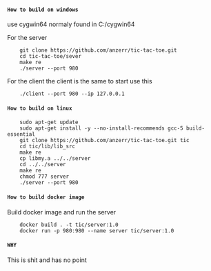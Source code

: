 

#### `How to build on windows`
use cygwin64 normaly found in C:/cygwin64

For the server
```shell
    git clone https://github.com/anzerr/tic-tac-toe.git
    cd tic-tac-toe/sever
    make re
    ./server --port 980
```

For the client the client is the same to start use this
```shell
    ./client --port 980 --ip 127.0.0.1
```

#### `How to build on linux`
```shell
    sudo apt-get update
    sudo apt-get install -y --no-install-recommends gcc-5 build-essential
    git clone https://github.com/anzerr/tic-tac-toe.git tic
    cd tic/lib/lib_src
    make re
    cp libmy.a ../../server
    cd ../../server
    make re
    chmod 777 server
    ./server --port 980
```

#### `How to build docker image`
Build docker image and run the server
```shell
    docker build . -t tic/server:1.0
    docker run -p 980:980 --name server tic/server:1.0
```

#### `WHY`
This is shit and has no point
